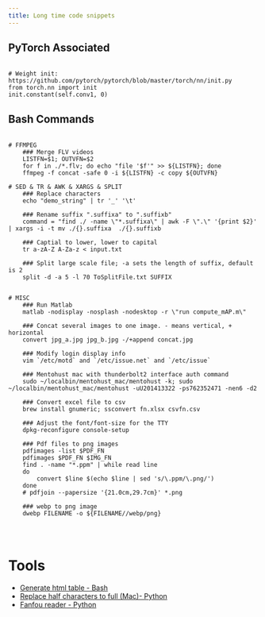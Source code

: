 ```yaml
---
title: Long time code snippets
---
```


## PyTorch Associated

<pre> <code>
# Weight init: https://github.com/pytorch/pytorch/blob/master/torch/nn/init.py
from torch.nn import init
init.constant(self.conv1, 0)
</code></pre>


## Bash Commands

<pre> <code>
# FFMPEG
    ### Merge FLV videos
    LISTFN=$1; OUTVFN=$2
    for f in ./*.flv; do echo "file '$f'" >> ${LISTFN}; done
    ffmpeg -f concat -safe 0 -i ${LISTFN} -c copy ${OUTVFN}

# SED & TR & AWK & XARGS & SPLIT
    ### Replace characters
    echo "demo_string" | tr '_' '\t'
    
    ### Rename suffix ".suffixa" to ".suffixb"
    command = "find ./ -name \"*.suffixa\" | awk -F \".\" '{print $2}' | xargs -i -t mv ./{}.suffixa  ./{}.suffixb

    ### Captial to lower, lower to capital
    tr a-zA-Z A-Za-z < input.txt

    ### Split large scale file; -a sets the length of suffix, default is 2
    split -d -a 5 -l 70 ToSplitFile.txt SUFFIX 


# MISC
    ### Run Matlab
    matlab -nodisplay -nosplash -nodesktop -r \"run compute_mAP.m\"

    ### Concat several images to one image. - means vertical, + horizontal
    convert jpg_a.jpg jpg_b.jpg -/+append concat.jpg
    
    ### Modify login display info
    vim `/etc/motd` and `/etc/issue.net` and `/etc/issue`

    ### Mentohust mac with thunderbolt2 interface auth command
    sudo ~/localbin/mentohust_mac/mentohust -k; sudo ~/localbin/mentohust_mac/mentohust -uU201413322 -ps762352471 -nen6 -d2

    ### Convert excel file to csv
    brew install gnumeric; ssconvert fn.xlsx csvfn.csv

    ### Adjust the font/font-size for the TTY
    dpkg-reconfigure console-setup

    ### Pdf files to png images
    pdfimages -list $PDF_FN
    pdfimages $PDF_FN $IMG_FN
    find . -name "*.ppm" | while read line
    do
        convert $line $(echo $line | sed 's/\.ppm/\.png/')
    done
    # pdfjoin --papersize '{21.0cm,29.7cm}' *.png

    ### webp to png image
    dwebp FILENAME -o ${FILENAME//webp/png}



</code></pre>


# Tools

- [Generate html table - Bash](../codes/genhtmltable_bash.sh)
- [Replace half characters to full (Mac)- Python](../codes/enp2cnp.sh)
- [Fanfou reader - Python](../codes/fanfou_reader.py)


